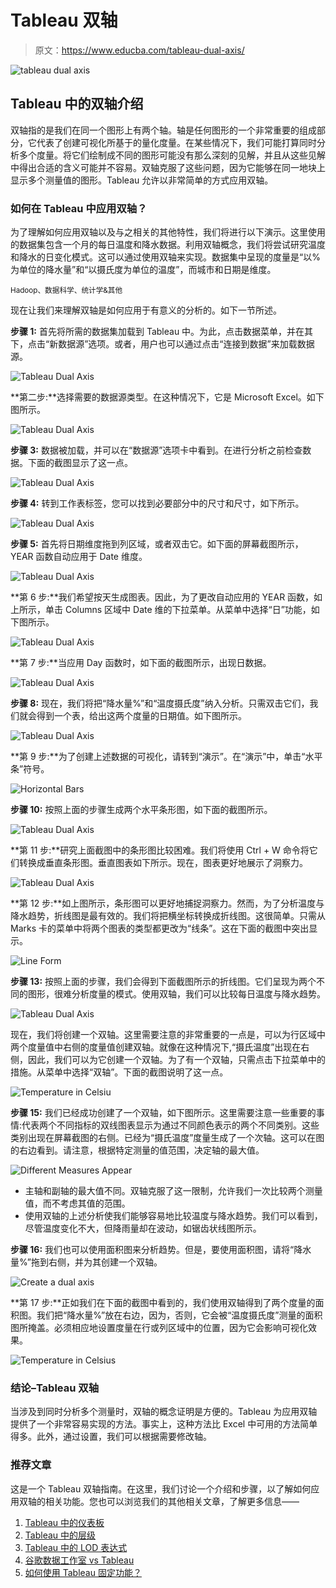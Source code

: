 # Tableau 双轴

> 原文：<https://www.educba.com/tableau-dual-axis/>

![tableau dual axis](img/613e1a6472bc67386dbe335749e35928.png)



## Tableau 中的双轴介绍

双轴指的是我们在同一个图形上有两个轴。轴是任何图形的一个非常重要的组成部分，它代表了创建可视化所基于的量化度量。在某些情况下，我们可能打算同时分析多个度量。将它们绘制成不同的图形可能没有那么深刻的见解，并且从这些见解中得出合适的含义可能并不容易。双轴克服了这些问题，因为它能够在同一地块上显示多个测量值的图形。Tableau 允许以非常简单的方式应用双轴。

### 如何在 Tableau 中应用双轴？

为了理解如何应用双轴以及与之相关的其他特性，我们将进行以下演示。这里使用的数据集包含一个月的每日温度和降水数据。利用双轴概念，我们将尝试研究温度和降水的日变化模式。这可以通过使用双轴来实现。数据集中呈现的度量是“以%为单位的降水量”和“以摄氏度为单位的温度”，而城市和日期是维度。

<small>Hadoop、数据科学、统计学&其他</small>

现在让我们来理解双轴是如何应用于有意义的分析的。如下一节所述。

**步骤 1:** 首先将所需的数据集加载到 Tableau 中。为此，点击数据菜单，并在其下，点击“新数据源”选项。或者，用户也可以通过点击“连接到数据”来加载数据源。

![Tableau Dual Axis ](img/ed5925b6eada002b54b98f94c87319bf.png)



**第二步:**选择需要的数据源类型。在这种情况下，它是 Microsoft Excel。如下图所示。

![Tableau Dual Axis ](img/56086a120576b6d9b32adad71128acc8.png)



**步骤 3:** 数据被加载，并可以在“数据源”选项卡中看到。在进行分析之前检查数据。下面的截图显示了这一点。

![Tableau Dual Axis ](img/0f34697788cf819550b6869b40b223ca.png)



**步骤 4:** 转到工作表标签，您可以找到必要部分中的尺寸和尺寸，如下所示。

![Tableau Dual Axis](img/08fd9ba32249fab75bf441a70f60b113.png)



**步骤 5:** 首先将日期维度拖到列区域，或者双击它。如下面的屏幕截图所示，YEAR 函数自动应用于 Date 维度。

![Tableau Dual Axis ](img/41dba3e6a1788c0bc7e916f5b4f33829.png)



**第 6 步:**我们希望按天生成图表。因此，为了更改自动应用的 YEAR 函数，如上所示，单击 Columns 区域中 Date 维的下拉菜单。从菜单中选择“日”功能，如下图所示。

![Tableau Dual Axis ](img/5b9bc886ef98d6020a2d45ffad885b8a.png)



**第 7 步:**当应用 Day 函数时，如下面的截图所示，出现日数据。

![Tableau Dual Axis](img/94192cc6ca6fd004f7e74389aa6accb2.png)



**步骤 8:** 现在，我们将把“降水量%”和“温度摄氏度”纳入分析。只需双击它们，我们就会得到一个表，给出这两个度量的日期值。如下图所示。

![Tableau Dual Axis](img/dacdaf0626c96df9fee405e7e09df1b8.png)



**第 9 步:**为了创建上述数据的可视化，请转到“演示”。在“演示”中，单击“水平条”符号。

![Horizontal Bars](img/40683933a46dbb994677e2da1379ed8b.png)



**步骤 10:** 按照上面的步骤生成两个水平条形图，如下面的截图所示。

![Tableau Dual Axis ](img/0fbea2b8082625d29f285ffedbfcfc61.png)



**第 11 步:**研究上面截图中的条形图比较困难。我们将使用 Ctrl + W 命令将它们转换成垂直条形图。垂直图表如下所示。现在，图表更好地展示了洞察力。

![Tableau Dual Axis ](img/b2ec246741239aabf7a47d3d61e8d772.png)



**第 12 步:**如上图所示，条形图可以更好地捕捉洞察力。然而，为了分析温度与降水趋势，折线图是最有效的。我们将把横坐标转换成折线图。这很简单。只需从 Marks 卡的菜单中将两个图表的类型都更改为“线条”。这在下面的截图中突出显示。

![Line Form](img/8fb338f1ffce7895af154d81eb11b193.png)



**步骤 13:** 按照上面的步骤，我们会得到下面截图所示的折线图。它们呈现为两个不同的图形，很难分析度量的模式。使用双轴，我们可以比较每日温度与降水趋势。

![Tableau Dual Axis ](img/711905a9623d5457da2fc3c44007fb45.png)



现在，我们将创建一个双轴。这里需要注意的非常重要的一点是，可以为行区域中两个度量值中右侧的度量值创建双轴。就像在这种情况下,“摄氏温度”出现在右侧，因此，我们可以为它创建一个双轴。为了有一个双轴，只需点击下拉菜单中的措施。从菜单中选择“双轴”。下面的截图说明了这一点。

![Temperature in Celsiu](img/fa832b4e763bafa52f2826c4f099d591.png)



**步骤 15:** 我们已经成功创建了一个双轴，如下图所示。这里需要注意一些重要的事情:代表两个不同指标的双线图表显示为通过不同颜色表示的两个不同类别。这些类别出现在屏幕截图的右侧。已经为“摄氏温度”度量生成了一个次轴。这可以在图的右边看到。请注意，根据特定测量的值范围，决定轴的最大值。

![Different Measures Appear](img/2a29cba7ff1abc5dbb34fe5e5d31aa5b.png)



*   主轴和副轴的最大值不同。双轴克服了这一限制，允许我们一次比较两个测量值，而不考虑其值的范围。
*   使用双轴的上述分析使我们能够容易地比较温度与降水趋势。我们可以看到，尽管温度变化不大，但降雨量却在波动，如锯齿状线图所示。

**步骤 16:** 我们也可以使用面积图来分析趋势。但是，要使用面积图，请将“降水量%”拖到右侧，并为其创建一个双轴。

![Create a dual axis](img/2f59235eb5ab1d3a15b69b911036ea25.png)



**第 17 步:**正如我们在下面的截图中看到的，我们使用双轴得到了两个度量的面积图。我们把“降水量%”放在右边，因为，否则，它会被“温度摄氏度”测量的面积图所掩盖。必须相应地设置度量在行或列区域中的位置，因为它会影响可视化效果。

![Temperature in Celsius](img/55cb49c0f34b4ee4d6e169257b795054.png)



### 结论–Tableau 双轴

当涉及到同时分析多个测量时，双轴的概念证明是方便的。Tableau 为应用双轴提供了一个非常容易实现的方法。事实上，这种方法比 Excel 中可用的方法简单得多。此外，通过设置，我们可以根据需要修改轴。

### 推荐文章

这是一个 Tableau 双轴指南。在这里，我们讨论一个介绍和步骤，以了解如何应用双轴的相关功能。您也可以浏览我们的其他相关文章，了解更多信息——

1.  [Tableau 中的仪表板](https://www.educba.com/dashboard-in-tableau/)
2.  [Tableau 中的层级](https://www.educba.com/hierarchy-in-tableau/)
3.  [Tableau 中的 LOD 表达式](https://www.educba.com/lod-expressions-in-tableau/)
4.  [谷歌数据工作室 vs Tableau](https://www.educba.com/google-data-studio-vs-tableau/)
5.  [如何使用 Tableau 固定功能？](https://www.educba.com/tableau-fixed-function/)





